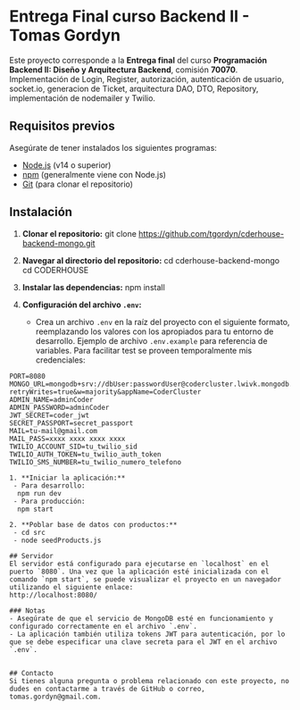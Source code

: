 # Entrega Final curso Backend II - Tomas Gordyn
Este proyecto corresponde a la **Entrega final** del curso **Programación Backend II: Diseño y Arquitectura Backend**, comisión **70070**. Implementación de Login, Register, autorización, autenticación de usuario, socket.io, generacion de Ticket, arquitectura DAO, DTO, Repository, implementación de nodemailer y Twilio.

## Requisitos previos
Asegúrate de tener instalados los siguientes programas:
- [Node.js](https://nodejs.org) (v14 o superior)
- [npm](https://www.npmjs.com/) (generalmente viene con Node.js)
- [Git](https://git-scm.com/) (para clonar el repositorio)

## Instalación
1. **Clonar el repositorio:**
   git clone https://github.com/tgordyn/cderhouse-backend-mongo.git
2. **Navegar al directorio del repositorio:**
   cd cderhouse-backend-mongo
   cd CODERHOUSE

3. **Instalar las dependencias:**
   npm install

4. **Configuración del archivo `.env`:**
   - Crea un archivo `.env` en la raíz del proyecto con el siguiente formato, reemplazando los valores con los apropiados para tu entorno de desarrollo.
  Ejemplo de archivo `.env.example` para referencia de variables. Para facilitar test se proveen temporalmente mis credenciales:
  ```env
  PORT=8080
  MONGO_URL=mongodb+srv://dbUser:passwordUser@codercluster.lwivk.mongodb.net/?retryWrites=true&w=majority&appName=CoderCluster
  ADMIN_NAME=adminCoder
  ADMIN_PASSWORD=adminCoder
  JWT_SECRET=coder_jwt
  SECRET_PASSPORT=secret_passport
  MAIL=tu-mail@gmail.com
  MAIL_PASS=xxxx xxxx xxxx xxxx
  TWILIO_ACCOUNT_SID=tu_twilio_sid
  TWILIO_AUTH_TOKEN=tu_twilio_auth_token
  TWILIO_SMS_NUMBER=tu_twilio_numero_telefono

1. **Iniciar la aplicación:**
   - Para desarrollo:
    npm run dev
   - Para producción:
    npm start

2. **Poblar base de datos con productos:**
   - cd src
   - node seedProducts.js

## Servidor
El servidor está configurado para ejecutarse en `localhost` en el puerto `8080`. Una vez que la aplicación esté inicializada con el comando `npm start`, se puede visualizar el proyecto en un navegador utilizando el siguiente enlace:
http://localhost:8080/

### Notas
- Asegúrate de que el servicio de MongoDB esté en funcionamiento y configurado correctamente en el archivo `.env`.
- La aplicación también utiliza tokens JWT para autenticación, por lo que se debe especificar una clave secreta para el JWT en el archivo `.env`.


## Contacto
Si tienes alguna pregunta o problema relacionado con este proyecto, no dudes en contactarme a través de GitHub o correo, tomas.gordyn@gmail.com.
